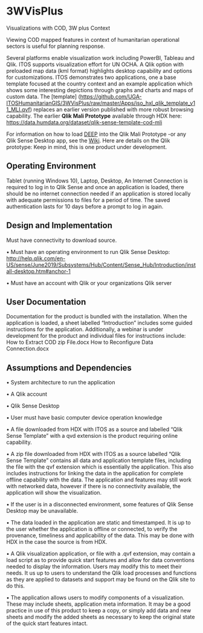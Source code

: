 # 3WVisPlus
Visualizations with COD, 3W plus Context 

Viewing COD mapped features in context of humanitarian operational sectors is useful for planning response. 

Several platforms enable visualization work including PowerBI, Tableau and Qlik. ITOS supports visualization effort for UN OCHA. A Qlik option with preloaded map data (kml format) highlights desktop capability and options for customizations. ITOS demonstrates two applications, one a base template focused at the country context and an example application which shows some interesting depictions through graphs and charts and maps of custom data. The [template] (https://github.com/UGA-ITOSHumanitarianGIS/3WVisPlus/raw/master/Apps/iso_hxl_qlik_template_v11_MLI.qvf) replaces an earlier version published with more robust browsing capability. The earlier **Qlik Mali Prototype** available through HDX here:
https://data.humdata.org/dataset/qlik-sense-template-cod-mli

For information on how to load [DEEP](https://beta.thedeep.io/) into the Qlik Mali Prototype -or any Qlik Sense Desktop app, see the [Wiki](https://github.com/UGA-ITOSHumanitarianGIS/3WVisPlus/wiki). Here are details on the Qlik prototype:
Keep in mind, this is one product under development. 

## Operating Environment
Tablet (running Windows 10), Laptop, Desktop, An Internet Connection is required to log in to Qlik Sense and once an application is loaded, there should be no internet connection needed if an application is stored locally with adequate permissions to files for a period of time. The saved authentication lasts for 10 days before a prompt to log in again.

## Design and Implementation
Must have connectivity to download source.

•	Must have an operating environment to run Qlik Sense Desktop: http://help.qlik.com/en-US/sense/June2019/Subsystems/Hub/Content/Sense_Hub/Introduction/install-desktop.htm#anchor-1

•	Must have an account with Qlik or your organizations Qlik server 

## User Documentation
Documentation for the product is bundled with the installation. When the application is loaded, a sheet labelled “Introduction” includes some guided instructions for the application.
Additionally, a webinar is under development for the product and individual files for instructions include:
How to Extract COD zip File.docx
How to Reconfigure Data Connection.docx

## Assumptions and Dependencies
•	System architecture to run the application

•	A Qlik account

•	Qlik Sense Desktop

•	User must have basic computer device operation knowledge

•	A file downloaded from HDX with ITOS as a source and labelled “Qlik Sense Template” with a qvd extension is the product requiring online capability. 

•	A zip file downloaded from HDX with ITOS as a source labelled “Qlik Sense Template” contains all data and application template files, including the file with the qvf extension which is essentially the application. This also includes instructions for linking the data in the application for complete offline capability with the data. The application and features may still work with networked data, however if there is no connectivity available, the application will show the visualization. 

•	If the user is in a disconnected environment, some features of Qlik Sense Desktop may be unavailable.

•	The data loaded in the application are static and timestamped. It is up to the user whether the application is offline or connected, to verify the provenance, timeliness and applicability of the data. This may be done with HDX in the case the source is from HDX. 

•	A Qlik visualization application, or file with a .qvf extension, may contain a load script as to provide quick start features and allow for data conventions needed to display the information. Users may modify this to meet their needs. It us up to users to understand the Qlik load processes and functions as they are applied to datasets and support may be found on the Qlik site to do this. 

•	The application allows users to modify components of a visualization. These may include sheets, application meta information. It may be a good practice in use of this product to keep a copy, or simply add data and new sheets and modify the added sheets as necessary to keep the original state of the quick start features intact. 

